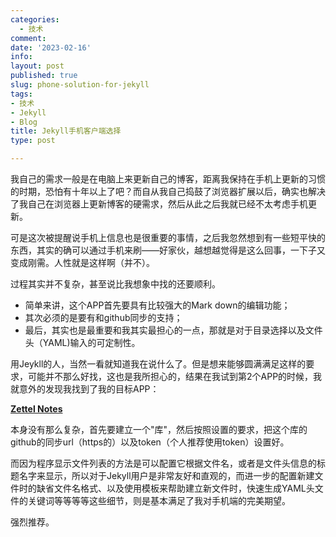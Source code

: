 ```yaml
---
categories:
  - 技术
comment: 
date: '2023-02-16'
info: 
layout: post
published: true
slug: phone-solution-for-jekyll
tags:
- 技术
- Jekyll
- Blog
title: Jekyll手机客户端选择
type: post

---
```


我自己的需求一般是在电脑上来更新自己的博客，距离我保持在手机上更新的习惯的时期，恐怕有十年以上了吧？而自从我自己捣鼓了浏览器扩展以后，确实也解决了我自己在浏览器上更新博客的硬需求，然后从此之后我就已经不太考虑手机更新。

可是这次被提醒说手机上信息也是很重要的事情，之后我忽然想到有一些短平快的东西，其实的确可以通过手机来刷——好家伙，越想越觉得是这么回事，一下子又变成刚需。人性就是这样啊（并不）。

过程其实并不复杂，甚至说比我想象中找的还要顺利。

- 简单来讲，这个APP首先要具有比较强大的Mark down的编辑功能；
- 其次必须的是要有和github同步的支持；
- 最后，其实也是最重要和我其实最担心的一点，那就是对于目录选择以及文件头（YAML)输入的可定制性。

用Jeykll的人，当然一看就知道我在说什么了。但是想来能够圆满满足这样的要求，可能并不那么好找，这也是我所担心的，结果在我试到第2个APP的时候，我就意外的发现我找到了我的目标APP：

**[Zettel Notes](https://play.google.com/store/apps/details?id=org.eu.thedoc.zettelnotes)**

本身没有那么复杂，首先要建立一个"库"，然后按照设置的要求，把这个库的github的同步url（https的）以及token（个人推荐使用token）设置好。

而因为程序显示文件列表的方法是可以配置它根据文件名，或者是文件头信息的标题名字来显示，所以对于Jekyll用户是非常友好和直观的，而进一步的配置新建文件时的缺省文件名格式、以及使用模板来帮助建立新文件时，快速生成YAML头文件的关键词等等等等这些细节，则是基本满足了我对手机端的完美期望。

强烈推荐。